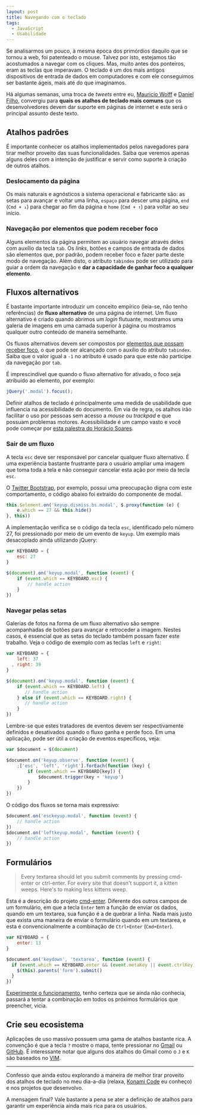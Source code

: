 ```yaml
---
layout: post
title: Navegando com o teclado
tags:
  - JavaScript
  - Usabilidade
---
```


Se analisarmos um pouco, à mesma época dos primórdios daquilo que se tornou a web, foi patenteado o mouse. Talvez por isto, estejamos tão acostumados a navegar com os cliques. Mas, muito antes dos ponteiros, eram as teclas que imperavam. O teclado é um dos mais antigos dispositivos de entrada de dados em computadores e com ele conseguimos ser bastante ágeis, mais até do que imaginamos.

Há algumas semanas, uma troca de *tweets* entre eu, [Mauricio Wolff](https://twitter.com/bitbonsai) e [Daniel Filho](https://twitter.com/danielfilho), convergiu para **quais os atalhos de teclado mais comuns** que os desenvolvedores devem dar suporte em páginas de internet e este será o principal assunto deste texto.

## Atalhos padrões

É importante conhecer os atalhos implementados pelos navegadores para tirar melhor proveito das suas funcionalidades. Saiba que veremos apenas alguns deles com a intenção de justificar e servir como suporte à criação de outros atalhos.

### Deslocamento da página

Os mais naturais e agnósticos a sistema operacional e fabricante são: as setas para avançar e voltar uma linha, `espaço` para descer uma página, `end` (`Cmd + ↓`) para chegar ao fim da página e `home` (`Cmd + ↑`) para voltar ao seu início.

### Navegação por elementos que podem receber foco

Alguns elementos da página permitem ao usuário navegar através deles com auxílio da tecla `tab`. Os *links*, botões e campos de entrada de dados são elementos que, por padrão, podem receber foco e fazer parte deste modo de navegação. Além disto, o atributo `tabindex` pode ser utilizado para guiar a ordem da navegação e **dar a capacidade de ganhar foco a qualquer elemento**.

## Fluxos alternativos

É bastante importante introduzir um conceito empírico (leia-se, não tenho referências) de **fluxo alternativo** de uma página de internet. Um fluxo alternativo é criado quando abrimos um *login* flutuante, mostramos uma galeria de imagens em uma camada superior à página ou mostramos qualquer outro conteúdo de maneira semelhante.

Os fluxos alternativos devem ser compostos por [elementos que possam receber foco](#Navegação-por-elementos-que-podem-receber-foco), o que pode ser alcançado com o auxílio do atributo `tabindex`. Saiba que o valor igual a `-1` no atributo é usado para que este não participe da navegação por `tab`. 

É imprescindível que quando o fluxo alternativo for ativado, o foco seja atribuído ao elemento, por exemplo:

~~~javascript
jQuery('.modal').focus();
~~~

Definir atalhos de teclado é principalmente uma medida de usabilidade que influencia na acessibilidade do documento. Em via de regra, os atalhos irão facilitar o uso por pessoas sem acesso a *mouse* ou *trackpad* e que possuam problemas motores. Acessibilidade é um campo vasto e você pode começar por [esta palestra do Horácio Soares](http://www.slideshare.net/horacio.soares/frontin-rio-junho2013).

### Sair de um fluxo

A tecla `esc` deve ser responsável por cancelar qualquer fluxo alternativo. É uma experiência bastante frustrante para o usuário ampliar uma imagem que toma toda a tela e não conseguir cancelar esta ação por meio da tecla `esc`.

O [Twitter Bootstrap](getbootstrap.com), por exemplo, possui uma preocupação digna com este comportamento, o código abaixo foi extraído do componente de modal.

~~~javascript
this.$element.on('keyup.dismiss.bs.modal', $.proxy(function (e) {
    e.which == 27 && this.hide()
}, this))
~~~

A implementação verifica se o código da tecla `esc`, identificado pelo número 27, foi pressionado por meio de um evento de `keyup`. Um exemplo mais desacoplado ainda utilizando jQuery:

~~~javascript
var KEYBOARD = {
    esc: 27
}

$(document).on('keyup.modal', function (event) {
    if (event.which == KEYBOARD.esc) {
        // handle action	
    }
})
~~~

### Navegar pelas setas

Galerias de fotos na forma de um fluxo alternativo são sempre acompanhadas de botões para avançar e retroceder a imagem. Nestes casos, é essencial que as setas do teclado também possam fazer este trabalho. Veja o código de exemplo com as teclas `left` e `right`:

~~~javascript
var KEYBOARD = {
    left: 37
  , right: 39
}

$(document).on('keyup.modal', function (event) {
    if (event.which == KEYBOARD.left) {
       // handle action
    } else if (event.which == KEYBOARD.right) {
       // handle action	
    }
})
~~~

Lembre-se que estes tratadores de eventos devem ser respectivamente definidos e desativados quando o fluxo ganha e perde foco. Em uma aplicação, pode ser útil a criação de eventos específicos, veja:

~~~javascript
var $document = $(document)

$document.on('keyup.observe', function (event) {
    ;['esc', 'left', 'right'].forEach(function (key) {
        if (event.which == KEYBOARD[key]) {
        	$document.trigger(key + 'keyup')
        }
    })
})
~~~

O código dos fluxos se torna mais expressivo:

~~~javascript
$document.on('esckeyup.modal', function (event) {
    // handle action
})
$document.on('leftkeyup.modal', function (event) {
    // handle action
})
~~~

## Formulários

> Every textarea should let you submit comments by pressing cmd-enter or ctrl-enter. For every site that doesn't support it, a kitten weeps. Here's to making less kittens weep.

Esta é a descrição do projeto [cmd-enter](https://github.com/dewski/cmd-enter). Diferente dos outros campos de um formulário, em que a tecla `Enter` tem a função de enviar os dados, quando em um textarea, sua função é a de quebrar a linha. Nada mais justo que exista uma maneira de enviar o formulário quando em um textarea, e esta é convencionalmente a combinação de `Ctrl+Enter` (`Cmd+Enter`).

~~~javascript
var KEYBOARD = {
    enter: 13
}

$document.on('keydown', 'textarea', function (event) {
  if (event.which == KEYBOARD.enter && (event.metaKey || event.ctrlKey)) {
    $(this).parents('form').submit()
  }
})
~~~

[Experimente o funcionamento](http://jsfiddle.net/rPWhv/), tenho certeza que se ainda não conhecia, passará a tentar a combinação em todos os próximos formulários que preencher, vicia.

## Crie seu ecosistema

Aplicações de uso massivo possuem uma gama de atalhos bastante rica. A convenção é que a tecla `?` mostre o mapa, tente pressionar no [Gmail](http://gmail.com) ou [GitHub](http://github.com). É interessante notar que alguns dos atalhos do Gmail como o `J` e `K` são baseados no [VIM](http://www.vim.org).

----------

Confesso que ainda estou explorando a maneira de melhor tirar proveito dos atalhos de teclado no meu dia-a-dia (relaxa, [Konami Code](http://en.wikipedia.org/wiki/Konami_Code) eu conheço) e nos projetos que desenvolvo.

A mensagem final? Vale bastante a pena se ater a definição de atalhos para garantir um experiência ainda mais rica para os usuários.